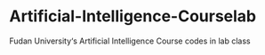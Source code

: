 # Artificial-Intelligence-Courselab
Fudan University‘s Artificial Intelligence Course codes in lab class
